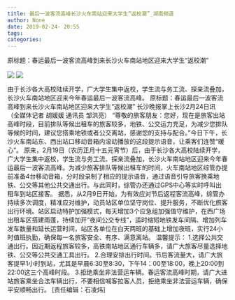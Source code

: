 ```yaml
---
title: 最后一波客流高峰长沙火车南站迎来大学生“返校潮”_湖南频道
author: None
date: 2019-02-24- 20:55
tags: 
categories: 
---
```

原标题：春运最后一波客流高峰到来长沙火车南站地区迎来大学生“返校潮”
<!-- more -->
                
<img align="center" border="0" src="http://p3.ifengimg.com/a/2019_09/5e7db56af3cd0d6_size94_w800_h600.jpg" />
                
<img align="center" border="0" src="http://p2.ifengimg.com/a/2016/0810/204c433878d5cf9size1_w16_h16.png" />
            
由于长沙各大高校陆续开学，广大学生集中返校，学生流与务工流、探亲流叠加，长沙火车南站地区迎来今年春运最后一波客流高峰。
原标题：春运最后一波客流高峰到来长沙火车南站地区迎来大学生“返校潮”
长沙晚报掌上长沙2月24日讯（全媒体记者 胡媛媛 通讯员 邹洪亮） “尊敬的旅客朋友：您好，现在是旅客出站高峰时段，目前排队等候出租车的旅客较多，地铁、公交运力充足，为减少您排队等候的时间，建议您搭乘地铁或者公交离站，感谢您的支持与配合。”今日下午，长沙火车南站东、西出站口移动音箱内滚动播放的这段提示语音，让乘客们连赞“暖心”。
原来，2月19日（农历正月十五元宵节）后，由于长沙各大高校陆续开学，广大学生集中返校，学生流与务工流、探亲流叠加，长沙火车南站地区迎来今年春运最后一波客流高峰。为减少旅客排队等候出租车的时间，火车南站地区综管办提前准备4台移动音箱，分时段录制了相应的提示语音，通过语音引导旅客换乘地铁、公交等其他公共交通出行。与此同时，综管办还通过GPS中心等实时呼叫出租车到站区接客。
据悉，从2月9日开始，为有效应对节后返程客流高峰，综管办持续多次调度，精准应对维护，动员站区单位坚守岗位、提升服务，不断优化旅客出行环境。站区启动特护加强模式，每天增加3个应急组加强值守维护，在西广场出租车区搭建雨蓬，持续加开“夜间公交专线”，适时缩短地铁发车间隔、增加列车发车数量和延长运营时间，站区各单位在白天两班的基础上增加夜班，实行24小时值班执勤，确保每一名旅客安全、有序、满意离站。
温馨提示：
1.选择公共交通出行。因近期返程旅客较多，高铁南站地区通行车辆多，请广大旅客尽量选择地铁、公交等公共交通工具出行。
2.合理安排出行时间。节后客流量大，请广大旅客提早1小时到站，尤其是早晨6:30至8:30，下午14：00至18:00，晚上20:00到22:00这三个高峰时段。
3.拒绝乘坐非法营运车辆。春运客流高峰时期，请广大进站旅客乘坐合法车辆出行，不要相信喊客拉客人员，拒绝乘坐非法营运车辆，确保平安顺畅出行。
[责任编辑：石凌炜]
            
